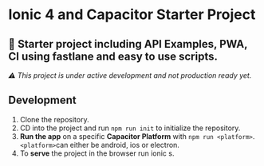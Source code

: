 # Ionic 4 and Capacitor Starter Project
🤩 Starter project including API Examples, PWA, CI using fastlane and easy to use scripts.
---

*⚠ This project is under active development and not production ready yet.*

## Development

1. Clone the repository.
2. CD into the project and run `npm run init` to initialize the repository.
3. **Run the app** on a specific **Capacitor Platform** with `npm run <platform>`. `<platform>`can either be android, ios or electron.
4. To **serve** the project in the browser run ionic s.
